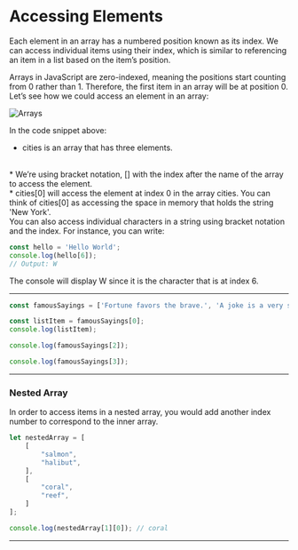 # Accessing Elements
Each element in an array has a numbered position known as its index. We can access individual items using their index, which is similar to referencing an item in a list based on the item’s position.

Arrays in JavaScript are zero-indexed, meaning the positions start counting from 0 rather than 1. Therefore, the first item in an array will be at position 0. Let’s see how we could access an element in an array:

![Arrays][arrays]

[arrays]:https://content.codecademy.com/courses/learn-javascript-arrays/array%20indices.svg

In the code snippet above:

* cities is an array that has three elements.
<br>
* We’re using bracket notation, [] with the index after the name of the array to access the element.
<br>
* cities[0] will access the element at index 0 in the array cities. You can think of cities[0] as accessing the space in memory that holds the string 'New York'.
<br>
You can also access individual characters in a string using bracket notation and the index. For instance, you can write:

```js
const hello = 'Hello World';
console.log(hello[6]);
// Output: W
```

The console will display W since it is the character that is at index 6.

***

```js
const famousSayings = ['Fortune favors the brave.', 'A joke is a very serious thing.', 'Where there is love there is life.'];

const listItem = famousSayings[0];
console.log(listItem);

console.log(famousSayings[2]);

console.log(famousSayings[3]);
```

***
### Nested Array
In order to access items in a nested array, you would add another index number to correspond to the inner array.

```js
let nestedArray = [
	[
		"salmon",
		"halibut",
	],
	[
		"coral",
		"reef",
	]
];

console.log(nestedArray[1][0]); // coral
```
***